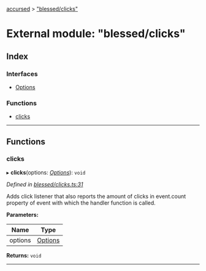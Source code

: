 [accursed](../README.md) > ["blessed/clicks"](../modules/_blessed_clicks_.md)

# External module: "blessed/clicks"

## Index

### Interfaces

* [Options](../interfaces/_blessed_clicks_.options.md)

### Functions

* [clicks](_blessed_clicks_.md#clicks)

---

## Functions

<a id="clicks"></a>

###  clicks

▸ **clicks**(options: *[Options](../interfaces/_blessed_clicks_.options.md)*): `void`

*Defined in [blessed/clicks.ts:31](https://github.com/cancerberoSgx/accursed/blob/978b980/src/blessed/clicks.ts#L31)*

Adds click listener that also reports the amount of clicks in event.count property of event with which the handler function is called.

**Parameters:**

| Name | Type |
| ------ | ------ |
| options | [Options](../interfaces/_blessed_clicks_.options.md) |

**Returns:** `void`

___

